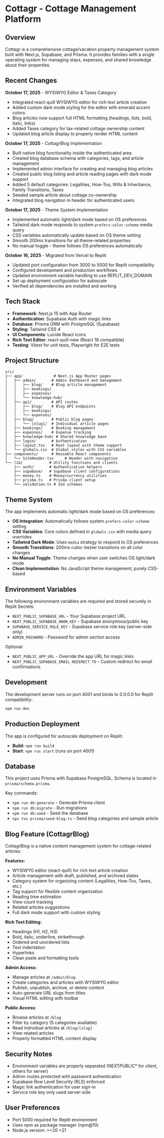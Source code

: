# Cottagr - Cottage Management Platform

## Overview

Cottagr is a comprehensive cottage/vacation property management system built with Next.js, Supabase, and Prisma. It provides families with a single operating system for managing stays, expenses, and shared knowledge about their properties.

## Recent Changes

**October 17, 2025** - WYSIWYG Editor & Taxes Category

- Integrated react-quill WYSIWYG editor for rich text article creation
- Added custom dark mode styling for the editor with emerald accent colors
- Blog articles now support full HTML formatting (headings, lists, bold, italic, links)
- Added Taxes category for tax-related cottage ownership content
- Updated blog article display to properly render HTML content

**October 17, 2025** - CottagrBlog Implementation

- Built native blog functionality inside the authenticated area
- Created blog database schema with categories, tags, and article management
- Implemented admin interface for creating and managing blog articles
- Created public blog listing and article reading pages with dark mode support
- Added 5 default categories: Legalities, How-Tos, Wills & Inheritance, Family Transitions, Taxes
- Seeded sample article about cottage co-ownership
- Integrated blog navigation in header for authenticated users

**October 17, 2025** - Theme System Implementation

- Implemented automatic light/dark mode based on OS preferences
- Tailwind dark mode responds to system `prefers-color-scheme` media query
- CSS variables automatically update based on OS theme setting
- Smooth 200ms transitions for all theme-related properties
- No manual toggle - theme follows OS preferences automatically

**October 16, 2025** - Migrated from Vercel to Replit

- Updated port configuration from 3000 to 5000 for Replit compatibility
- Configured development and production workflows
- Updated environment variable handling to use REPLIT_DEV_DOMAIN
- Set up deployment configuration for autoscale
- Verified all dependencies are installed and working

## Tech Stack

- **Framework**: Next.js 15 with App Router
- **Authentication**: Supabase Auth with magic links
- **Database**: Prisma ORM with PostgreSQL (Supabase)
- **Styling**: Tailwind CSS 4
- **UI Components**: Lucide React icons
- **Rich Text Editor**: react-quill-new (React 18 compatible)
- **Testing**: Vitest for unit tests, Playwright for E2E tests

## Project Structure

```
src/
├── app/              # Next.js App Router pages
│   ├── admin/       # Admin dashboard and management
│   │   ├── blog/    # Blog article management
│   │   ├── bookings/
│   │   ├── expenses/
│   │   └── knowledge-hub/
│   ├── api/         # API routes
│   │   ├── blog/    # Blog API endpoints
│   │   ├── bookings/
│   │   └── expenses/
│   ├── blog/        # Public blog pages
│   │   └── [slug]/  # Individual article pages
│   ├── bookings/    # Booking management
│   ├── expenses/    # Expense tracking
│   ├── knowledge-hub/ # Shared knowledge base
│   ├── login/       # Authentication
│   ├── layout.tsx   # Root layout with theme support
│   └── globals.css  # Global styles with CSS variables
├── components/      # Reusable React components
│   └── SiteHeader.tsx     # Header with navigation
└── lib/            # Utility functions and clients
    ├── auth/       # Authentication helpers
    ├── supabase/   # Supabase client configurations
    ├── money.ts    # Money/currency utilities
    ├── prisma.ts   # Prisma client setup
    └── validation.ts # Zod schemas
```

## Theme System

The app implements automatic light/dark mode based on OS preferences:

- **OS Integration**: Automatically follows system `prefers-color-scheme` setting
- **CSS Variables**: Core colors defined in `globals.css` with media query overrides
- **Tailwind Dark Mode**: Uses `media` strategy to respond to OS preferences
- **Smooth Transitions**: 200ms cubic-bezier transitions on all color changes
- **No Manual Toggle**: Theme changes when user switches OS light/dark mode
- **Clean Implementation**: No JavaScript theme management, purely CSS-based

## Environment Variables

The following environment variables are required and stored securely in Replit Secrets:

- `NEXT_PUBLIC_SUPABASE_URL` - Your Supabase project URL
- `NEXT_PUBLIC_SUPABASE_ANON_KEY` - Supabase anonymous/public key
- `SUPABASE_SERVICE_ROLE_KEY` - Supabase service role key (server-side only)
- `ADMIN_PASSWORD` - Password for admin section access

Optional:

- `NEXT_PUBLIC_APP_URL` - Override the app URL for magic links
- `NEXT_PUBLIC_SUPABASE_EMAIL_REDIRECT_TO` - Custom redirect for email confirmations

## Development

The development server runs on port 4001 and binds to 0.0.0.0 for Replit compatibility:

```bash
npm run dev
```

## Production Deployment

The app is configured for autoscale deployment on Replit:

- **Build**: `npm run build`
- **Start**: `npm run start` (runs on port 4001)

## Database

This project uses Prisma with Supabase PostgreSQL. Schema is located in `prisma/schema.prisma`.

Key commands:

- `npm run db:generate` - Generate Prisma client
- `npm run db:migrate` - Run migrations
- `npm run db:seed` - Seed the database
- `npx tsx prisma/seed-blog.ts` - Seed blog categories and sample article

## Blog Feature (CottagrBlog)

CottagrBlog is a native content management system for cottage-related articles:

**Features:**

- WYSIWYG editor (react-quill) for rich text article creation
- Article management with draft, published, and archived states
- Category system for organizing content (Legalities, How-Tos, Taxes, etc.)
- Tag support for flexible content organization
- Reading time estimation
- View count tracking
- Related articles suggestions
- Full dark mode support with custom styling

**Rich Text Editing:**

- Headings (H1, H2, H3)
- Bold, italic, underline, strikethrough
- Ordered and unordered lists
- Text indentation
- Hyperlinks
- Clean paste and formatting tools

**Admin Access:**

- Manage articles at `/admin/blog`
- Create categories and articles with WYSIWYG editor
- Publish, unpublish, archive, or delete content
- Auto-generate URL slugs from titles
- Visual HTML editing with toolbar

**Public Access:**

- Browse articles at `/blog`
- Filter by category (5 categories available)
- Read individual articles at `/blog/[slug]`
- View related articles
- Properly formatted HTML content display

## Security Notes

- Environment variables are properly separated (NEXT*PUBLIC*\* for client, others for server)
- Admin routes protected with password authentication
- Supabase Row Level Security (RLS) enforced
- Magic link authentication for user sign-in
- Service role key only used server-side

## User Preferences

- Port 5000 required for Replit environment
- Uses npm as package manager (npm@10)
- Node.js version: >=20 <21

